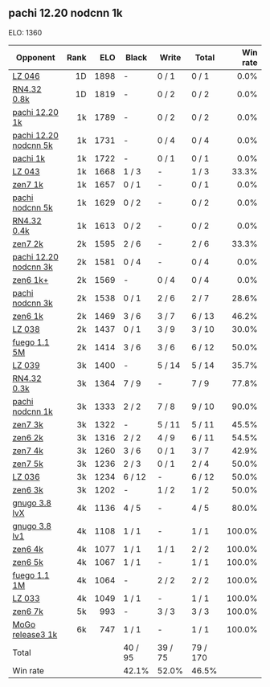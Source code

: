 ## pachi 12.20 nodcnn 1k ##

ELO: 1360

Opponent | Rank | ELO | Black | Write | Total | Win rate
---------|-----:|----:|-------|-------|-------|-------:
[LZ 046](LZ%20046.md) | 1D | 1898 | - | 0 / 1 | 0 / 1 | 0.0%
[RN4.32 0.8k](RN4.32%200.8k.md) | 1D | 1819 | - | 0 / 2 | 0 / 2 | 0.0%
[pachi 12.20 1k](pachi%2012.20%201k.md) | 1k | 1789 | - | 0 / 2 | 0 / 2 | 0.0%
[pachi 12.20 nodcnn 5k](pachi%2012.20%20nodcnn%205k.md) | 1k | 1731 | - | 0 / 4 | 0 / 4 | 0.0%
[pachi 1k](pachi%201k.md) | 1k | 1722 | - | 0 / 1 | 0 / 1 | 0.0%
[LZ 043](LZ%20043.md) | 1k | 1668 | 1 / 3 | - | 1 / 3 | 33.3%
[zen7 1k](zen7%201k.md) | 1k | 1657 | 0 / 1 | - | 0 / 1 | 0.0%
[pachi nodcnn 5k](pachi%20nodcnn%205k.md) | 1k | 1629 | 0 / 2 | - | 0 / 2 | 0.0%
[RN4.32 0.4k](RN4.32%200.4k.md) | 1k | 1613 | 0 / 2 | - | 0 / 2 | 0.0%
[zen7 2k](zen7%202k.md) | 2k | 1595 | 2 / 6 | - | 2 / 6 | 33.3%
[pachi 12.20 nodcnn 3k](pachi%2012.20%20nodcnn%203k.md) | 2k | 1581 | 0 / 4 | - | 0 / 4 | 0.0%
[zen6 1k+](zen6%201k+.md) | 2k | 1569 | - | 0 / 4 | 0 / 4 | 0.0%
[pachi nodcnn 3k](pachi%20nodcnn%203k.md) | 2k | 1538 | 0 / 1 | 2 / 6 | 2 / 7 | 28.6%
[zen6 1k](zen6%201k.md) | 2k | 1469 | 3 / 6 | 3 / 7 | 6 / 13 | 46.2%
[LZ 038](LZ%20038.md) | 2k | 1437 | 0 / 1 | 3 / 9 | 3 / 10 | 30.0%
[fuego 1.1 5M](fuego%201.1%205M.md) | 2k | 1414 | 3 / 6 | 3 / 6 | 6 / 12 | 50.0%
[LZ 039](LZ%20039.md) | 3k | 1400 | - | 5 / 14 | 5 / 14 | 35.7%
[RN4.32 0.3k](RN4.32%200.3k.md) | 3k | 1364 | 7 / 9 | - | 7 / 9 | 77.8%
[pachi nodcnn 1k](pachi%20nodcnn%201k.md) | 3k | 1333 | 2 / 2 | 7 / 8 | 9 / 10 | 90.0%
[zen7 3k](zen7%203k.md) | 3k | 1322 | - | 5 / 11 | 5 / 11 | 45.5%
[zen6 2k](zen6%202k.md) | 3k | 1316 | 2 / 2 | 4 / 9 | 6 / 11 | 54.5%
[zen7 4k](zen7%204k.md) | 3k | 1260 | 3 / 6 | 0 / 1 | 3 / 7 | 42.9%
[zen7 5k](zen7%205k.md) | 3k | 1236 | 2 / 3 | 0 / 1 | 2 / 4 | 50.0%
[LZ 036](LZ%20036.md) | 3k | 1234 | 6 / 12 | - | 6 / 12 | 50.0%
[zen6 3k](zen6%203k.md) | 3k | 1202 | - | 1 / 2 | 1 / 2 | 50.0%
[gnugo 3.8 lvX](gnugo%203.8%20lvX.md) | 4k | 1136 | 4 / 5 | - | 4 / 5 | 80.0%
[gnugo 3.8 lv1](gnugo%203.8%20lv1.md) | 4k | 1108 | 1 / 1 | - | 1 / 1 | 100.0%
[zen6 4k](zen6%204k.md) | 4k | 1077 | 1 / 1 | 1 / 1 | 2 / 2 | 100.0%
[zen6 5k](zen6%205k.md) | 4k | 1067 | 1 / 1 | - | 1 / 1 | 100.0%
[fuego 1.1 1M](fuego%201.1%201M.md) | 4k | 1064 | - | 2 / 2 | 2 / 2 | 100.0%
[LZ 033](LZ%20033.md) | 4k | 1049 | 1 / 1 | - | 1 / 1 | 100.0%
[zen6 7k](zen6%207k.md) | 5k | 993 | - | 3 / 3 | 3 / 3 | 100.0%
[MoGo release3 1k](MoGo%20release3%201k.md) | 6k | 747 | 1 / 1 | - | 1 / 1 | 100.0%
Total | | | 40 / 95 | 39 / 75 | 79 / 170 | 
Win rate| | | 42.1% | 52.0% | 46.5% | 
